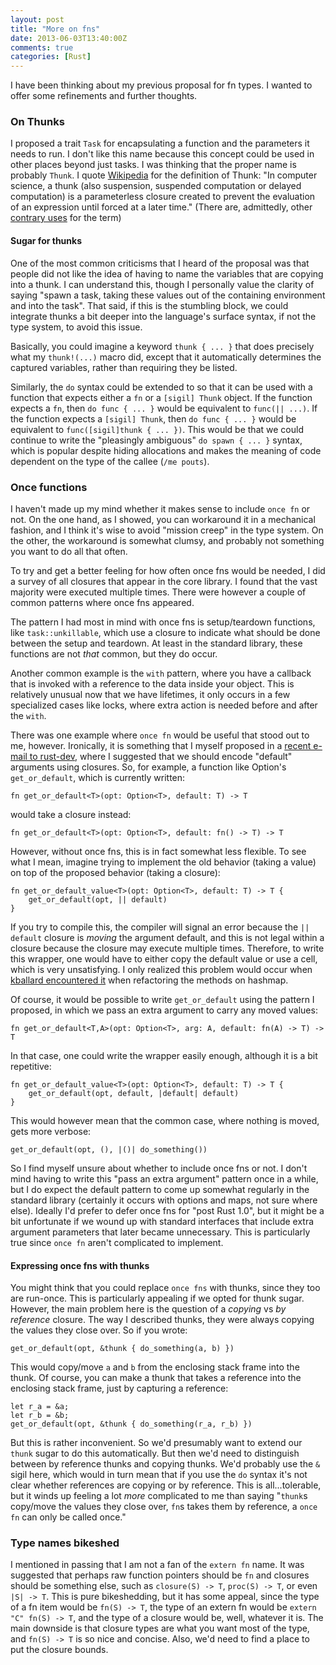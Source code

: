 ```yaml
---
layout: post
title: "More on fns"
date: 2013-06-03T13:40:00Z
comments: true
categories: [Rust]
---
```

I have been thinking about my previous proposal for fn types. I wanted
to offer some refinements and further thoughts. 

<!-- more -->

### On Thunks

I proposed a trait `Task` for encapsulating a function and the
parameters it needs to run. I don't like this name because this
concept could be used in other places beyond just tasks. I was
thinking that the proper name is probably `Thunk`. I quote [Wikipedia]
for the definition of Thunk: "In computer science, a thunk (also
suspension, suspended computation or delayed computation) is a
parameterless closure created to prevent the evaluation of an
expression until forced at a later time." (There are, admittedly,
other [contrary uses] for the term)

[Wikipedia]: http://en.wikipedia.org/wiki/Thunk_%28functional_programming%29
[contrary uses]: http://en.wikipedia.org/wiki/Thunk_%28object-oriented_programming%29

#### Sugar for thunks

One of the most common criticisms that I heard of the proposal was
that people did not like the idea of having to name the variables that
are copying into a thunk. I can understand this, though I personally
value the clarity of saying "spawn a task, taking these values out of
the containing environment and into the task". That said, if this is
the stumbling block, we could integrate thunks a bit deeper into the
language's surface syntax, if not the type system, to avoid this
issue.

Basically, you could imagine a keyword `thunk { ... }` that does
precisely what my `thunk!(...)` macro did, except that it
automatically determines the captured variables, rather than requiring
they be listed.

Similarly, the `do` syntax could be extended to so that it can be used
with a function that expects either a `fn` or a `[sigil] Thunk`
object. If the function expects a `fn`, then `do func { ... }` would
be equivalent to `func(|| ...)`. If the function expects a `[sigil]
Thunk`, then `do func { ... }` would be equivalent to
`func([sigil]thunk { ... })`. This would be that we could continue to
write the "pleasingly ambiguous" `do spawn { ... }` syntax, which is
popular despite hiding allocations and makes the meaning of code
dependent on the type of the callee (`/me pouts`).

### Once functions

I haven't made up my mind whether it makes sense to include `once fn`
or not.  On the one hand, as I showed, you can workaround it in a
mechanical fashion, and I think it's wise to avoid "mission creep" in
the type system. On the other, the workaround is somewhat clumsy, and
probably not something you want to do all that often.

To try and get a better feeling for how often once fns would be
needed, I did a survey of all closures that appear in the core
library. I found that the vast majority were executed multiple
times. There were however a couple of common patterns where once fns
appeared.

The pattern I had most in mind with once fns is setup/teardown
functions, like `task::unkillable`, which use a closure to indicate
what should be done between the setup and teardown. At least in the
standard library, these functions are not *that* common, but they do
occur.

Another common example is the `with` pattern, where you have a
callback that is invoked with a reference to the data inside your
object. This is relatively unusual now that we have lifetimes, it only
occurs in a few specialized cases like locks, where extra action is
needed before and after the `with`.

There was one example where `once fn` would be useful that stood out
to me, however. Ironically, it is something that I myself proposed in
a [recent e-mail to rust-dev][defaults], where I suggested that we
should encode "default" arguments using closures. So, for example, a
function like Option's `get_or_default`, which is currently written:

    fn get_or_default<T>(opt: Option<T>, default: T) -> T
    
would take a closure instead:

    fn get_or_default<T>(opt: Option<T>, default: fn() -> T) -> T

However, without once fns, this is in fact somewhat less flexible. To
see what I mean, imagine trying to implement the old behavior (taking
a value) on top of the proposed behavior (taking a closure):

    fn get_or_default_value<T>(opt: Option<T>, default: T) -> T {
        get_or_default(opt, || default)
    }
    
If you try to compile this, the compiler will signal an error because
the `|| default` closure is *moving* the argument default, and this is
not legal within a closure because the closure may execute multiple
times. Therefore, to write this wrapper, one would have to either copy
the default value or use a cell, which is very unsatisfying. I only
realized this problem would occur when
[kballard encountered it][kballard] when refactoring the methods on
hashmap.

Of course, it would be possible to write `get_or_default` using the 
pattern I proposed, in which we pass an extra argument to carry any
moved values:

    fn get_or_default<T,A>(opt: Option<T>, arg: A, default: fn(A) -> T) -> T

In that case, one could write the wrapper easily enough, although it
is a bit repetitive:

    fn get_or_default_value<T>(opt: Option<T>, default: T) -> T {
        get_or_default(opt, default, |default| default)
    }
    
This would however mean that the common case, where nothing is moved,
gets more verbose:

    get_or_default(opt, (), |()| do_something())

So I find myself unsure about whether to include once fns or not.  I
don't mind having to write this "pass an extra argument" pattern once
in a while, but I do expect the default pattern to come up somewhat
regularly in the standard library (certainly it occurs with options
and maps, not sure where else). Ideally I'd prefer to defer once fns
for "post Rust 1.0", but it might be a bit unfortunate if we wound up
with standard interfaces that include extra argument parameters that
later became unnecessary. This is particularly true since `once fn`
aren't complicated to implement.

[kballard]: https://github.com/mozilla/rust/pull/6815#issuecomment-18781051

#### Expressing once fns with thunks

You might think that you could replace `once fns` with thunks, since
they too are run-once. This is particularly appealing if we opted for
thunk sugar. However, the main problem here is the question of a
*copying* vs *by reference* closure. The way I described thunks, they
were always copying the values they close over. So if you wrote:

    get_or_default(opt, &thunk { do_something(a, b) })
    
This would copy/move `a` and `b` from the enclosing stack frame into
the thunk. Of course, you can make a thunk that takes a reference into
the enclosing stack frame, just by capturing a reference:

    let r_a = &a;
    let r_b = &b;
    get_or_default(opt, &thunk { do_something(r_a, r_b) })
    
But this is rather inconvenient. So we'd presumably want to extend our
`thunk` sugar to do this automatically. But then we'd need to
distinguish between by reference thunks and copying thunks. We'd
probably use the `&` sigil here, which would in turn mean that if you
use the `do` syntax it's not clear whether references are copying or
by reference. This is all...tolerable, but it winds up feeling a lot
*more* complicated to me than saying "`thunk`s copy/move the values
they close over, `fn`s takes them by reference, a `once fn` can only
be called once."

[defaults]: https://mail.mozilla.org/pipermail/rust-dev/2013-May/004281.html

### Type names bikeshed

I mentioned in passing that I am not a fan of the `extern fn` name.
It was suggested that perhaps raw function pointers should be `fn` and
closures should be something else, such as `closure(S) -> T`, `proc(S)
-> T`, or even `|S| -> T`. This is pure bikeshedding, but it has some
appeal, since the type of a fn item would be `fn(S) -> T`, the type of
an extern fn would be `extern "C" fn(S) -> T`, and the type of a
closure would be, well, whatever it is. The main downside is that
closure types are what you want most of the type, and `fn(S) -> T` is
so nice and concise. Also, we'd need to find a place to put the
closure bounds.

